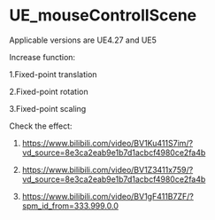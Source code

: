 # UE_mouseControllScene

Applicable versions are UE4.27 and UE5





Increase function: 

1.Fixed-point translation

2.Fixed-point rotation

3.Fixed-point scaling



Check the effect:

1. https://www.bilibili.com/video/BV1Ku411S7im/?vd_source=8e3ca2eab9e1b7d1acbcf4980ce2fa4b

2. https://www.bilibili.com/video/BV1Z3411x759/?vd_source=8e3ca2eab9e1b7d1acbcf4980ce2fa4b

3. https://www.bilibili.com/video/BV1gF411B7ZF/?spm_id_from=333.999.0.0
